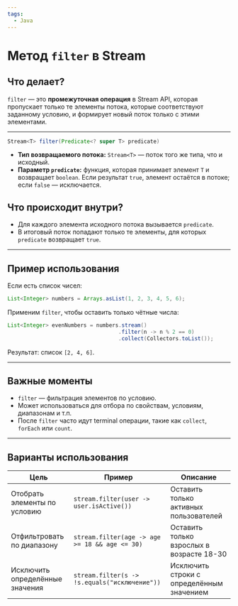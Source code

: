 ```yaml
---
tags:
  - Java
---
```



# Метод `filter` в Stream

## Что делает?

`filter` — это **промежуточная операция** в Stream API, которая пропускает только те элементы потока, которые соответствуют заданному условию, и формирует новый поток только с этими элементами.

---

```java
Stream<T> filter(Predicate<? super T> predicate)
```

- **Тип возвращаемого потока:** `Stream<T>` — поток того же типа, что и исходный.
- **Параметр `predicate`:** функция, которая принимает элемент `T` и возвращает `boolean`. Если результат `true`, элемент остаётся в потоке; если `false` — исключается.

## Что происходит внутри?

- Для каждого элемента исходного потока вызывается `predicate`.
- В итоговый поток попадают только те элементы, для которых `predicate` возвращает `true`.

---

## Пример использования

Если есть список чисел:

```java
List<Integer> numbers = Arrays.asList(1, 2, 3, 4, 5, 6);
```

Применим `filter`, чтобы оставить только чётные числа:

```java
List<Integer> evenNumbers = numbers.stream()
                                   .filter(n -> n % 2 == 0)
                                   .collect(Collectors.toList());
```

Результат: список `[2, 4, 6]`.

---

## Важные моменты

- `filter` — фильтрация элементов по условию.
- Может использоваться для отбора по свойствам, условиям, диапазонам и т.п.
- После `filter` часто идут terminal операции, такие как `collect`, `forEach` или `count`.

---

## Варианты использования

| Цель | Пример | Описание |
| --- | --- | --- |
| Отобрать элементы по условию | `stream.filter(user -> user.isActive())` | Оставить только активных пользователей |
| Отфильтровать по диапазону | `stream.filter(age -> age >= 18 && age <= 30)` | Оставить только взрослых в возрасте 18-30 |
| Исключить определённые значения | `stream.filter(s -> !s.equals("исключение"))` | Исключить строки с определённым значением |
